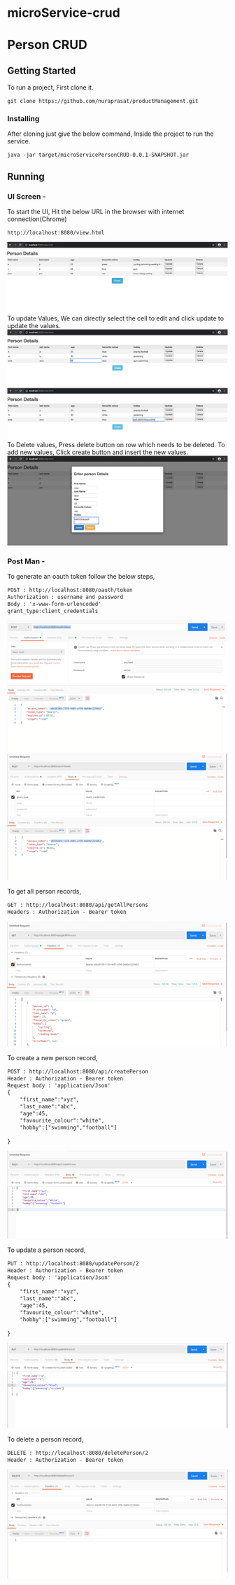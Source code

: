 # microService-crud

# Person CRUD

## Getting Started
To run a project, First clone it.
```
git clone https://github.com/nuraprasat/productManagement.git
```

### Installing
After cloning just give the below command, Inside the project to run the service.
```
java -jar target/microServicePersonCRUD-0.0.1-SNAPSHOT.jar
```

## Running

### UI Screen - 
To start the UI, Hit the below URL in the browser with internet connection(Chrome)
```
http://localhost:8080/view.html
```
![](/images_readme/UI_index.png)
To update Values, We can directly select the cell to edit and click update to update the values.
![](/images_readme/UI_update.png)
![](/images_readme/UI_update2.png)
To Delete values, Press delete button on row which needs to be deleted.
To add new values, Click create button and insert the new values.
![](/images_readme/UI_create.png)

### Post Man - 

To generate an oauth token follow the below steps,
```
POST : http://localhost:8080/oauth/token
Authorization : username and password
Body : 'x-www-form-urlencoded'
grant_type:client_credentials
```
![](/images_readme/oauth_token.png)
![](/images_readme/oauth_token2.png)

To get all person records,
```
GET : http://localhost:8080/api/getAllPersons
Headers : Authorization - Bearer token
```
![](/images_readme/getMethod.png)

To create a new person record,
```
POST : http://localhost:8080/api/createPerson
Header : Authorization - Bearer token
Request body : 'application/Json'
{
	"first_name":"xyz",
	"last_name":"abc",
	"age":45,
	"favourite_colour":"white",
	"hobby":["swimming","football"]
	
}
```
![](/images_readme/postMethod.png)

To update a person record,
```
PUT : http://localhost:8080/updatePerson/2
Header : Authorization - Bearer token
Request body : 'application/Json'
{
	"first_name":"xyz",
	"last_name":"abc",
	"age":45,
	"favourite_colour":"white",
	"hobby":["swimming","football"]
	
}
```
![](/images_readme/putMethod.png)

To delete a person record,
```
DELETE : http://localhost:8080/deletePerson/2
Header : Authorization - Bearer token
```
![](/images_readme/deleteMethod.png)
